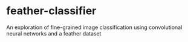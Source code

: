 # feather-classifier
An exploration of fine-grained image classification using convolutional neural networks and a feather dataset
